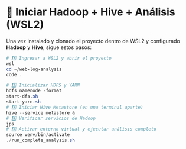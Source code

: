 # 🚀 Iniciar Hadoop + Hive + Análisis (WSL2)

Una vez instalado y clonado el proyecto dentro de WSL2 y configurado **Hadoop** y **Hive**, sigue estos pasos:
```powershell
# 1️⃣ Ingresar a WSL2 y abrir el proyecto
wsl
cd ~/web-log-analysis
code .

# 2️⃣ Inicializar HDFS y YARN
hdfs namenode -format
start-dfs.sh
start-yarn.sh
# 3️⃣ Iniciar Hive Metastore (en una terminal aparte)
hive --service metastore &
# 4️⃣ Verificar servicios de Hadoop
jps
# 5️⃣ Activar entorno virtual y ejecutar análisis completo
source venv/bin/activate
./run_complete_analysis.sh
